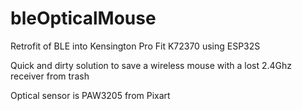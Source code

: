 # bleOpticalMouse
Retrofit of BLE into Kensington Pro Fit K72370 using ESP32S

Quick and dirty solution to save a wireless mouse with a lost 2.4Ghz receiver from trash

Optical sensor is PAW3205 from Pixart

